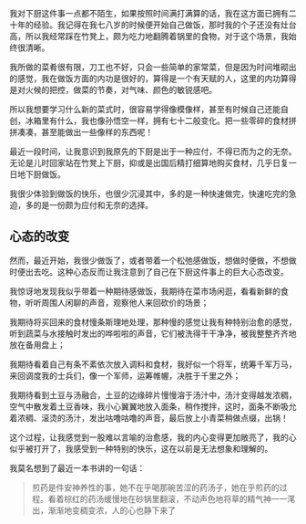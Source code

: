 我对下厨这件事一点都不陌生，如果按照时间满打满算的话，我在这方面已拥有二十年的经验。我记得在我七八岁的时候便开始自己做饭，那时我的个子还没有灶台高，所以我经常踩在竹凳上，颇为吃力地翻腾着锅里的食物，对于这个场景，我始终很清晰。

我所做的菜肴很有限，刀工也不好，只会一些简单的家常菜，但是因为时间堆砌出的感觉，我在做饭方面的内功是很好的，算得是一个有天赋的人，这里的内功算得是对火候的把控，做菜的节奏，对气味、颜色的敏锐感吧。

所以我想要学习什么新的菜式时，很容易学得像模像样，甚至有时候自己还能自创，冰箱里有什么，我也像孙悟空一样，拥有七十二般变化。把一些零碎的食材拼拼凑凑，甚至能做出一些像样的东西呢！

最近一段时间，让我意识到我原先的下厨是出于一种应付，不得已而为之的无奈。无论是儿时回家站在竹凳上下厨，抑或是出国后精打细算地购买食材，几乎日复一日地下厨做饭。

我很少体验到做饭的快乐，也很少沉浸其中，多的是一种快速做完，快速吃完的急迫，多的是一份颇为应付和无奈的选择。

## 心态的改变

然而，最近开始，我很少做饭了，或者带着一个松弛感做饭，想做时便做，不想做时便出去吃。这种心态反而让我注意到了自己在下厨这件事上的巨大心态改变。

我惊讶地发现我似乎带着一种期待感做饭，我期待在菜市场闲逛，看看新鲜的食物，听听周围人闲聊的声音，观察他人来回砍价的场景；

我期待将买回来的食材慢条斯理地处理，那种慢的感觉让我有种特别治愈的感觉，听到蔬菜与水接触时发出的哗啦啦的声音，它们被洗得干干净净，被我整整齐齐地放在备用盘上；

我期待看着自己有条不紊依次放入调料和食材，我好似一个将军，统筹千军万马，来回调度我的士兵们，像一个军师，运筹帷幄，决胜于千里之外；

我期待看到土豆与汤融合，土豆的边缘碎片慢慢溶于汤汁中，汤汁变得越发浓稠，空气中散发着土豆香味，我小心翼翼地放入面条，稍作搅拌，这时，面条不断吸允着浓稠、滚烫的汤汁，发出咕噜咕噜的声音，最后放上小青菜稍做点缀，出锅！

这个过程，让我感觉到一股难以言喻的治愈感，我的内心变得更加敞亮了，我的心似乎被打开了，我感受到一种特别的快乐，这在以前是无法想象和理解的。

我莫名想到了最近一本书讲的一句话：

> 煎药是件安神养性的事，她不在乎喝那碗苦涩的药汤子，她在乎煎药的过程。看着棕红的药汤缓慢地在砂锅里翻滚，不动声色地将草的精气神一一滗出，渐渐地变稠变浓，人的心也静下来了